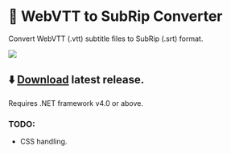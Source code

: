 # 🔄 WebVTT to SubRip Converter
Convert WebVTT (.vtt) subtitle files to SubRip (.srt) format.

![](https://i.imgur.com/6eYiTdG.png)

## ⬇️ [Download](https://github.com/AhmedOS/VTT-to-SRT-Converter/releases/download/v2.0/WebVTT.to.SubRip.Converter.exe) latest release.
Requires .NET framework v4.0 or above.

### TODO:
- CSS handling.
